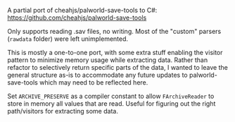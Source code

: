 ﻿A partial port of cheahjs/palworld-save-tools to C#:
https://github.com/cheahjs/palworld-save-tools

Only supports reading .sav files, no writing. Most of the "custom" parsers (`rawdata` folder) were left unimplemented.

This is mostly a one-to-one port, with some extra stuff enabling the visitor pattern to minimize memory usage while extracting data. Rather than refactor to selectively return specific parts of the data, I wanted to leave the general structure as-is to accommodate any future updates to palworld-save-tools which may need to be reflected here.

Set `ARCHIVE_PRESERVE` as a compiler constant to allow `FArchiveReader` to store in memory all values that are read. Useful for figuring out the right path/visitors for extracting some data.